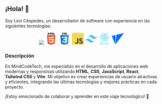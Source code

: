 <link rel="stylesheet" type='text/css' href="https://cdn.jsdelivr.net/gh/devicons/devicon@latest/devicon.min.css" />

## ¡Hola! 👋

Soy Levi Céspedes, un desarrollador de software con experiencia en las siguientes tecnologías:

<p align="center">
  <img src="https://cdn.jsdelivr.net/gh/devicons/devicon@latest/icons/android/android-plain.svg" />
  <img src="https://raw.githubusercontent.com/devicons/devicon/master/icons/html5/html5-original-wordmark.svg" alt="HTML" width="40" height="40"/>
  <img src="https://raw.githubusercontent.com/devicons/devicon/master/icons/css3/css3-original-wordmark.svg" alt="CSS" width="40" height="40"/>
  <img src="https://raw.githubusercontent.com/devicons/devicon/master/icons/javascript/javascript-original.svg" alt="JavaScript" width="40" height="40"/>
  <img src="https://raw.githubusercontent.com/devicons/devicon/master/icons/tailwindcss/tailwindcss-plain.svg" alt="Tailwind CSS" width="40" height="40"/>
  <img src="https://raw.githubusercontent.com/devicons/devicon/master/icons/react/react-original-wordmark.svg" alt="React" width="40" height="40"/>
  <img src="https://raw.githubusercontent.com/devicons/devicon/master/icons/vite/vite-original.svg" alt="Vite" width="40" height="40"/>
</p>

### Descripción

En MindCodeTech, me especializo en el desarrollo de aplicaciones web modernas y responsivas utilizando **HTML**, **CSS**, **JavaScript**, **React**, **Tailwind CSS** y **Vite**. Mi objetivo es crear experiencias de usuario atractivas y eficientes, integrando las últimas tecnologías y mejores prácticas en cada proyecto. 

¡Estoy emocionado de colaborar y aprender en este viaje tecnológico! 🚀
